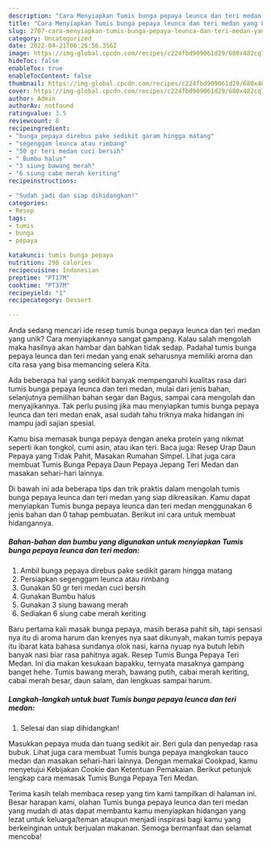 ```yaml
---
description: "Cara Menyiapkan Tumis bunga pepaya leunca dan teri medan yang Lezat Sekali"
title: "Cara Menyiapkan Tumis bunga pepaya leunca dan teri medan yang Lezat Sekali"
slug: 2707-cara-menyiapkan-tumis-bunga-pepaya-leunca-dan-teri-medan-yang-lezat-sekali
category: Uncategorized
date: 2022-04-21T06:26:56.356Z
image: https://img-global.cpcdn.com/recipes/c224fbd909061d29/680x482cq70/tumis-bunga-pepaya-leunca-dan-teri-medan-foto-resep-utama.jpg
hideToc: false
enableToc: true
enableTocContent: false
thumbnail: https://img-global.cpcdn.com/recipes/c224fbd909061d29/680x482cq70/tumis-bunga-pepaya-leunca-dan-teri-medan-foto-resep-utama.jpg
cover: https://img-global.cpcdn.com/recipes/c224fbd909061d29/680x482cq70/tumis-bunga-pepaya-leunca-dan-teri-medan-foto-resep-utama.jpg
author: Admin
authorAv: notfound
ratingvalue: 3.5
reviewcount: 8
recipeingredient:
- "bunga pepaya direbus pake sedikit garam hingga matang"
- "segenggam leunca atau rimbang"
- "50 gr teri medan cuci bersih"
- " Bumbu halus"
- "3 siung bawang merah"
- "6 siung cabe merah keriting"
recipeinstructions:

- "Sudah jadi dan siap dihidangkan!"
categories:
- Resep
tags:
- tumis
- bunga
- pepaya

katakunci: tumis bunga pepaya 
nutrition: 298 calories
recipecuisine: Indonesian
preptime: "PT17M"
cooktime: "PT37M"
recipeyield: "1"
recipecategory: Dessert

---
```





Anda sedang mencari ide resep tumis bunga pepaya leunca dan teri medan yang unik? Cara menyiapkannya sangat gampang. Kalau salah mengolah maka hasilnya akan hambar dan bahkan tidak sedap. Padahal tumis bunga pepaya leunca dan teri medan yang enak seharusnya memiliki aroma dan cita rasa yang bisa memancing selera Kita.





Ada beberapa hal yang sedikit banyak mempengaruhi kualitas rasa dari tumis bunga pepaya leunca dan teri medan, mulai dari jenis bahan, selanjutnya pemilihan bahan segar dan Bagus, sampai cara mengolah dan menyajikannya. Tak perlu pusing jika mau menyiapkan tumis bunga pepaya leunca dan teri medan enak,      asal sudah tahu triknya maka hidangan ini mampu jadi sajian spesial.














Kamu bisa memasak bunga pepaya dengan aneka protein yang nikmat seperti ikan tongkol, cumi asin, atau ikan teri. Baca juga: Resep Urap Daun Pepaya yang Tidak Pahit, Masakan Rumahan Simpel. Lihat juga cara membuat Tumis Bunga Pepaya Daun Pepaya Jepang Teri Medan dan masakan sehari-hari lainnya.






Di bawah ini ada beberapa tips dan trik praktis dalam mengolah tumis bunga pepaya leunca dan teri medan yang siap dikreasikan. Kamu dapat menyiapkan Tumis bunga pepaya leunca dan teri medan menggunakan 6 jenis bahan dan 0 tahap pembuatan. Berikut ini cara untuk membuat hidangannya.

<!--inarticleads1-->

##### Bahan-bahan dan bumbu yang digunakan untuk menyiapkan Tumis bunga pepaya leunca dan teri medan:

1. Ambil bunga pepaya direbus pake sedikit garam hingga matang
1. Persiapkan segenggam leunca atau rimbang
1. Gunakan 50 gr teri medan cuci bersih
1. Gunakan  Bumbu halus
1. Gunakan 3 siung bawang merah
1. Sediakan 6 siung cabe merah keriting


Baru pertama kali masak bunga pepaya, masih berasa pahit sih, tapi sensasi nya itu di aroma harum dan krenyes nya saat dikunyah, makan tumis pepaya itu ibarat kata bahasa sundanya olok nasi, karna nyuap nya butuh lebih banyak nasi biar rasa pahitnya agak. Resep Tumis Bunga Pepaya Teri Medan. Ini dia makan kesukaan bapakku, ternyata masaknya gampang banget hehe. Tumis bawang merah, bawang putih, cabai merah keriting, cabai merah besar, daun salam, dan lengkuas sampai harum. 

<!--inarticleads2-->

##### Langkah-langkah untuk buat Tumis bunga pepaya leunca dan teri medan:


1. Selesai dan siap dihidangkan!

Masukkan pepaya muda dan tuang sedikit air. Beri gula dan penyedap rasa bubuk. Lihat juga cara membuat Tumis bunga pepaya mangkokan tauco medan dan masakan sehari-hari lainnya. Dengan memakai Cookpad, kamu menyetujui Kebijakan Cookie dan Ketentuan Pemakaian. Berikut petunjuk lengkap cara memasak Tumis Bunga Pepaya Teri Medan. 

Terima kasih telah membaca resep yang tim kami tampilkan di halaman ini. Besar harapan kami, olahan Tumis bunga pepaya leunca dan teri medan yang mudah di atas dapat membantu kamu menyiapkan hidangan yang lezat untuk keluarga/teman ataupun menjadi inspirasi bagi kamu yang berkeinginan untuk berjualan makanan. Semoga bermanfaat dan selamat mencoba!
